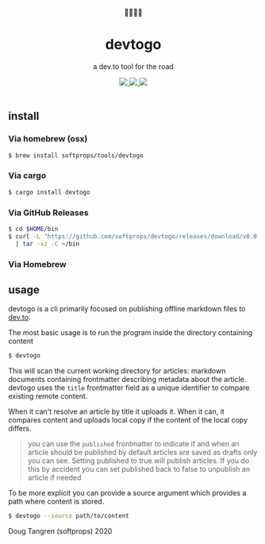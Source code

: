 <div align="center">
  👩🏽‍💻🎒
</div>

<h1 align="center">
  devtogo
</h1>

<p align="center">
    a dev.to tool for the road
</p>

<div align="center">
  <a href="https://github.com/softprops/devtogo/actions">
    <img src="https://github.com/softprops/devtogo/workflows/Main/badge.svg"/>
  </a>
  <a href="https://crates.io/crates/devtogo">
    <img src="http://meritbadge.herokuapp.com/devtogo"/>
  </a>
  <a href="LICENSE">
    <img src="https://img.shields.io/badge/license-MIT-brightgreen.svg"/>
  </a>
</div>

<br />

## install


### Via homebrew (osx)

```sh
$ brew install softprops/tools/devtogo
```

### Via cargo

```sh
$ cargo install devtogo
```

### Via GitHub Releases

```sh
$ cd $HOME/bin
$ curl -L "https://github.com/softprops/devtogo/releases/download/v0.0.1/devtogo-$(uname -s)-$(uname -m).tar.gz" \
  | tar -xz -C ~/bin
```

### Via Homebrew



## usage

devtogo is a cli primarily focused on publishing offline markdown files to [dev.to](https://dev.to/).

The most basic usage is to run the program inside the directory containing content

```sh
$ devtogo
```

This will scan the current working directory for articles: markdown documents containing frontmatter describing metadata about the article. devtogo uses the `title` frontmatter field as a unique identifier to compare existing remote content. 

When it can't resolve an article by title it uploads it. When it can, it compares content and uploads local copy if the content of the local copy differs.

> you can use the `published` frontmatter to indicate if and when an article should be published
  by default articles are saved as drafts only you can see. Setting published to true will publish articles.
  If you do this by accident you can set published back to false to unpublish an article if needed

To be more explicit you can provide a source argument which provides a path where content
is stored.

```sh
$ devtogo --source path/to/content
```

Doug Tangren (softprops) 2020